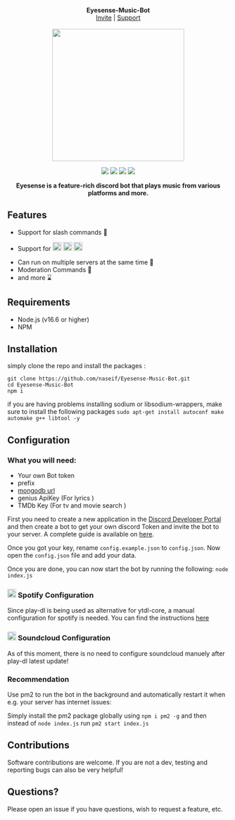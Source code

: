 <p align="center">
  <b>Eyesense-Music-Bot </b><br>
  <a href="https://discord.com/oauth2/authorize?client_id=881856452157898842&scope=applications.commands%20bot&permissions=536079414">Invite</a> |
  <a href="https://discord.gg/JCdpeeNP9N">Support</a> 
  <br><br>
  <img width="300" height="300" src="https://cdn.discordapp.com/attachments/506267292993191947/896386593181560873/eyesense.png">
</p>

<p align="center">
<img src="https://img.shields.io/github/license/naseif/Eyesense-Music-Bot?style=flat-square">
  <img src="https://img.shields.io/github/issues/naseif/Eyesense-Music-Bot?style=flat-square">
  <img src="https://img.shields.io/github/issues-pr/naseif/Eyesense-Music-Bot?style=flat-square">
  <img src="https://www.codefactor.io/repository/github/naseif/eyesense-music-bot/badge">
</p>

<p align="center">
<b>Eyesense is a feature-rich discord bot that plays music from various platforms and more. <br>
</b>
  
</p>

## Features

- Support for slash commands 💯
- <p>Support for <img width="20" height="20" src="https://cdn.discordapp.com/attachments/547844388492148737/904716610034610207/soundcloud-logo-soundcloud-icon-transparent-png-1.png"> <img width="20" height="20" src="https://cdn.discordapp.com/attachments/547844388492148737/904660894347296798/file-spotify-logo-png-4.png"> <img width="20" height="20" src="https://cdn.discordapp.com/attachments/547844388492148737/904665487860973588/hd-youtube-logo-png-transparent-background-20.png"></p>
- Can run on multiple servers at the same time 🚀
- Moderation Commands 🔨
- and more ⌛️ 

## Requirements

- Node.js (v16.6 or higher)
- NPM

## Installation

simply clone the repo and install the packages : 

```
git clone https://github.com/naseif/Eyesense-Music-Bot.git
cd Eyesense-Music-Bot
npm i
```
if you are having problems installing sodium or libsodium-wrappers, make sure to install the following packages `sudo apt-get install autoconf make automake g++ libtool -y`

## Configuration

### What you will need:

- Your own Bot token
- prefix
- [mongodb url](https://account.mongodb.com/account/login) 
- genius ApiKey (For lyrics <optional>) 
- TMDb Key (For tv and movie search <optional>)

First you need to create a new application in the [Discord Developer Portal](https://discord.com/developers/applications) and then create a bot to get your own discord Token and invite the bot to your server. A complete guide is available on [here](https://discordjs.guide/preparations/setting-up-a-bot-application.html#creating-your-bot). 

Once you got your key, rename `config.example.json` to `config.json`. Now open the `config.json` file and add your data.

Once you are done, you can now start the bot by running the following: 
```node index.js```

### <p><img width="20" height="20" src="https://cdn.discordapp.com/attachments/547844388492148737/904660894347296798/file-spotify-logo-png-4.png">  Spotify Configuration</p>
  
Since play-dl is being used as alternative for ytdl-core, a manual configuration for spotify is needed. You can find the instructions [here](https://github.com/play-dl/play-dl/discussions/64)
  

### <p><img width="20" height="20" src="https://cdn.discordapp.com/attachments/547844388492148737/904716610034610207/soundcloud-logo-soundcloud-icon-transparent-png-1.png"> Soundcloud Configuration</p>
  
As of this moment, there is no need to configure soundcloud manuely after play-dl latest update!
### Recommendation

Use pm2 to run the bot in the background and automatically restart it when e.g. your server has internet issues:

Simply install the pm2 package globally using ```npm i pm2 -g``` and then instead of ```node index.js``` run ```pm2 start index.js```


## Contributions

Software contributions are welcome. If you are not a dev, testing and reporting bugs can also be very helpful!

## Questions?

Please open an issue if you have questions, wish to request a feature, etc.

